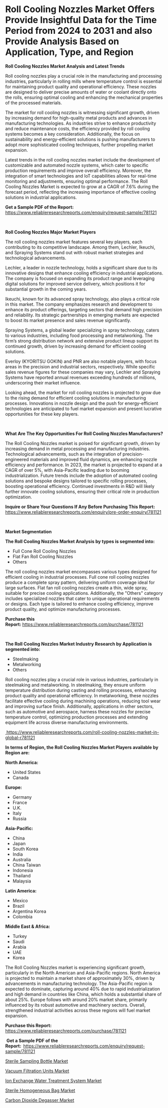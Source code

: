 <p><h1>Roll Cooling Nozzles Market Offers Provide Insightful Data for the Time Period from 2024 to 2031 and also Provide Analysis Based on Application, Type, and Region</h1></p><p><strong>Roll Cooling Nozzles Market Analysis and Latest Trends</strong></p>
<p><p>Roll cooling nozzles play a crucial role in the manufacturing and processing industries, particularly in rolling mills where temperature control is essential for maintaining product quality and operational efficiency. These nozzles are designed to deliver precise amounts of water or coolant directly onto the rolls, ensuring optimal cooling and enhancing the mechanical properties of the processed materials. </p><p>The market for roll cooling nozzles is witnessing significant growth, driven by increasing demand for high-quality metal products and advances in manufacturing technologies. As industries strive to enhance productivity and reduce maintenance costs, the efficiency provided by roll cooling systems becomes a key consideration. Additionally, the focus on sustainability and energy-efficient solutions is pushing manufacturers to adopt more sophisticated cooling techniques, further propelling market expansion.</p><p>Latest trends in the roll cooling nozzles market include the development of customizable and automated nozzle systems, which cater to specific production requirements and improve overall efficiency. Moreover, the integration of smart technologies and IoT capabilities allows for real-time monitoring and adjustments, ensuring optimal performance. The Roll Cooling Nozzles Market is expected to grow at a CAGR of 7.6% during the forecast period, reflecting the increasing importance of effective cooling solutions in industrial applications.</p></p>
<p><strong>Get a Sample PDF of the Report:&nbsp;</strong> <a href="https://www.reliableresearchreports.com/enquiry/request-sample/781121?utm_campaign=31&utm_medium=2&utm_source=Github&utm_content=ia&utm_term=30122024&utm_id=roll-cooling-nozzles">https://www.reliableresearchreports.com/enquiry/request-sample/781121</a></p>
<p>&nbsp;</p>
<p><strong>Roll Cooling Nozzles Major Market Players</strong></p>
<p><p>The roll cooling nozzles market features several key players, each contributing to its competitive landscape. Among them, Lechler, Ikeuchi, and Spraying Systems stand out with robust market strategies and technological advancements.</p><p>Lechler, a leader in nozzle technology, holds a significant share due to its innovative designs that enhance cooling efficiency in industrial applications. The company is focused on expanding its product range and leveraging digital solutions for improved service delivery, which positions it for substantial growth in the coming years.</p><p>Ikeuchi, known for its advanced spray technology, also plays a critical role in this market. The company emphasizes research and development to enhance its product offerings, targeting sectors that demand high precision and reliability. Its strategic partnerships in emerging markets are expected to boost its market presence and sales revenue significantly.</p><p>Spraying Systems, a global leader specializing in spray technology, caters to various industries, including food processing and metalworking. The firm’s strong distribution network and extensive product lineup support its continued growth, driven by increasing demand for efficient cooling solutions.</p><p>Everloy (KYORITSU GOKIN) and PNR are also notable players, with focus areas in the precision and industrial sectors, respectively. While specific sales revenue figures for these companies may vary, Lechler and Spraying Systems have reported annual revenues exceeding hundreds of millions, underscoring their market influence.</p><p>Looking ahead, the market for roll cooling nozzles is projected to grow due to the rising demand for efficient cooling solutions in manufacturing processes. Innovations in nozzle design and the push for energy-efficient technologies are anticipated to fuel market expansion and present lucrative opportunities for these key players.</p></p>
<p>&nbsp;</p>
<p><strong>What Are The Key Opportunities For Roll Cooling Nozzles Manufacturers?</strong></p>
<p><p>The Roll Cooling Nozzles market is poised for significant growth, driven by increasing demand in metal processing and manufacturing industries. Technological advancements, such as the integration of precision-engineered materials and improved fluid dynamics, are enhancing nozzle efficiency and performance. In 2023, the market is projected to expand at a CAGR of over 5%, with Asia-Pacific leading due to booming industrialization. Future trends include the adoption of automated cooling solutions and bespoke designs tailored to specific rolling processes, boosting operational efficiency. Continued investments in R&D will likely further innovate cooling solutions, ensuring their critical role in production optimization.</p></p>
<p><strong>Inquire or Share Your Questions If Any Before Purchasing This Report:</strong> <a href="https://www.reliableresearchreports.com/enquiry/pre-order-enquiry/781121?utm_campaign=31&utm_medium=2&utm_source=Github&utm_content=ia&utm_term=30122024&utm_id=roll-cooling-nozzles">https://www.reliableresearchreports.com/enquiry/pre-order-enquiry/781121</a></p>
<p>&nbsp;</p>
<p><strong>Market Segmentation</strong></p>
<p><strong>The Roll Cooling Nozzles Market Analysis by types is segmented into:</strong></p>
<p><ul><li>Full Cone Roll Cooling Nozzles</li><li>Flat Fan Roll Cooling Nozzles</li><li>Others</li></ul></p>
<p><p>The roll cooling nozzles market encompasses various types designed for efficient cooling in industrial processes. Full cone roll cooling nozzles produce a complete spray pattern, delivering uniform coverage ideal for large surfaces. Flat fan roll cooling nozzles create a thin, wide spray, suitable for precise cooling applications. Additionally, the "Others" category includes specialized nozzles that cater to unique operational requirements or designs. Each type is tailored to enhance cooling efficiency, improve product quality, and optimize manufacturing processes.</p></p>
<p><strong>Purchase this Report:&nbsp;</strong><a href="https://www.reliableresearchreports.com/purchase/781121?utm_campaign=31&utm_medium=2&utm_source=Github&utm_content=ia&utm_term=30122024&utm_id=roll-cooling-nozzles">https://www.reliableresearchreports.com/purchase/781121</a></p>
<p>&nbsp;</p>
<p><strong>The Roll Cooling Nozzles Market Industry Research by Application is segmented into:</strong></p>
<p><ul><li>Steelmaking</li><li>Metalworking</li><li>Others</li></ul></p>
<p><p>Roll cooling nozzles play a crucial role in various industries, particularly in steelmaking and metalworking. In steelmaking, they ensure uniform temperature distribution during casting and rolling processes, enhancing product quality and operational efficiency. In metalworking, these nozzles facilitate effective cooling during machining operations, reducing tool wear and improving surface finish. Additionally, applications in other sectors, such as automotive and aerospace, harness these nozzles for precise temperature control, optimizing production processes and extending equipment life across diverse manufacturing environments.</p></p>
<p><a href="https://www.reliableresearchreports.com/roll-cooling-nozzles-market-in-global-r781121?utm_campaign=31&utm_medium=2&utm_source=Github&utm_content=ia&utm_term=30122024&utm_id=roll-cooling-nozzles">&nbsp;https://www.reliableresearchreports.com/roll-cooling-nozzles-market-in-global-r781121</a></p>
<p><strong>In terms of Region, the Roll Cooling Nozzles Market Players available by Region are:</strong></p>
<p>
    <p> <strong> North America: </strong>
        <ul>
            <li>United States</li>
            <li>Canada</li>
        </ul>
        </p> 
    <p> <strong> Europe: </strong>
        <ul>
            <li>Germany</li>
            <li>France</li>
            <li>U.K.</li>
            <li>Italy</li>
            <li>Russia</li>
        </ul>
        </p> 
    <p> <strong> Asia-Pacific: </strong>
        <ul>
            <li>China</li>
            <li>Japan</li>
            <li>South Korea</li>
            <li>India</li>
            <li>Australia</li>
            <li>China Taiwan</li>
            <li>Indonesia</li>
            <li>Thailand</li>
            <li>Malaysia</li>
        </ul>
        </p> 
    <p> <strong> Latin America: </strong>
        <ul>
            <li>Mexico</li>
            <li>Brazil</li>
            <li>Argentina Korea</li>
            <li>Colombia</li>
        </ul>
        </p> 
    <p> <strong> Middle East & Africa: </strong>
        <ul>
            <li>Turkey</li>
            <li>Saudi</li>
            <li>Arabia</li>
            <li>UAE</li>
            <li>Korea</li>
        </ul>
    </p>
    </p>
<p><p>The Roll Cooling Nozzles market is experiencing significant growth, particularly in the North American and Asia-Pacific regions. North America is projected to maintain a market share of approximately 30%, driven by advancements in manufacturing technology. The Asia-Pacific region is expected to dominate, capturing around 40% due to rapid industrialization and high demand in countries like China, which holds a substantial share of about 25%. Europe follows with around 20% market share, primarily influenced by its robust automotive and machinery sectors. Overall, strengthened industrial activities across these regions will fuel market expansion.</p></p>
<p><strong>Purchase this Report: </strong><a href="https://www.reliableresearchreports.com/purchase/781121?utm_campaign=31&utm_medium=2&utm_source=Github&utm_content=ia&utm_term=30122024&utm_id=roll-cooling-nozzles">https://www.reliableresearchreports.com/purchase/781121</a></p>
<p>&nbsp;<strong>Get a Sample PDF of the Report:&nbsp;&nbsp;</strong><a href="https://www.reliableresearchreports.com/enquiry/request-sample/781121?utm_campaign=31&utm_medium=2&utm_source=Github&utm_content=ia&utm_term=30122024&utm_id=roll-cooling-nozzles">https://www.reliableresearchreports.com/enquiry/request-sample/781121</a></p>
<p><strong></strong></p>
<p><p><a href="https://github.com/shondapmbau/Market-Research-Report-List-1/blob/main/sterile-sampling-bottle-market.md?utm_campaign=31&utm_medium=2&utm_source=Github&utm_content=ia&utm_term=30122024&utm_id=roll-cooling-nozzles">Sterile Sampling Bottle Market</a></p><p><a href="https://github.com/alberthagorsuch/Market-Research-Report-List-1/blob/main/vacuum-filtration-units-market.md?utm_campaign=31&utm_medium=2&utm_source=Github&utm_content=ia&utm_term=30122024&utm_id=roll-cooling-nozzles">Vacuum Filtration Units Market</a></p><p><a href="https://github.com/MonroeBullock54/Market-Research-Report-List-1/blob/main/ion-exchange-water-treatment-system-market.md?utm_campaign=31&utm_medium=2&utm_source=Github&utm_content=ia&utm_term=30122024&utm_id=roll-cooling-nozzles">Ion Exchange Water Treatment System Market</a></p><p><a href="https://github.com/rahu1506/Market-Research-Report-List-6/blob/main/sterile-homogeneous-bag-market.md?utm_campaign=31&utm_medium=2&utm_source=Github&utm_content=ia&utm_term=30122024&utm_id=roll-cooling-nozzles">Sterile Homogeneous Bag Market</a></p><p><a href="https://github.com/skerretflossie9297/Market-Research-Report-List-1/blob/main/carbon-dioxide-degasser-market.md?utm_campaign=31&utm_medium=2&utm_source=Github&utm_content=ia&utm_term=30122024&utm_id=roll-cooling-nozzles">Carbon Dioxide Degasser Market</a></p></p>